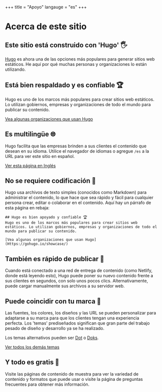 +++
title = "Apoyo"
langauge = "es"
+++

# Acerca de este sitio

## Este sitio está construido con 'Hugo' 🖐
[Hugo](https://gohugo.io) es ahora una de las opciones más populares para generar sitios web estáticos. He aquí por qué muchas personas y organizaciones lo están utilizando.

## Está bien respaldado y es confiable 🏆
Hugo es uno de los marcos más populares para crear sitios web estáticos. Lo utilizan gobiernos, empresas y organizaciones de todo el mundo para publicar su contenido.

[Vea algunas organizaciones que usan Hugo](Https://gohugo.io/showcase/)
## Es multilingüe 🌐
Hugo facilita que las empresas brinden a sus clientes el contenido que desean en su idioma.
Utilice el navegador de idiomas o agregue `/es` a la URL para ver este sitio en español.

[Ver esta página en Inglés](https://optimistic-kirch-6f75ac.netlify.app/)

## No se requiere codificación 💫
Hugo usa archivos de texto simples (conocidos como Markdown) para administrar el contenido, lo que hace que sea rápido y fácil para cualquier persona crear, editar o colaborar en el contenido.
Aquí hay un párrafo de esta página en rebaja:

```
## Hugo es bien apoyado y confiable 🏆
Hugo es uno de los marcos más populares para crear sitios web estáticos. Lo utilizan gobiernos, empresas y organizaciones de todo el mundo para publicar su contenido.

[Vea algunas organizaciones que usan Hugo] (Https://gohugo.io/showcase/)
```

## También es rápido de publicar 🚀
Cuando está conectado a una red de entrega de contenido (como Netlify, donde está leyendo esto), Hugo puede poner su nuevo contenido frente a sus clientes en segundos, con solo unos pocos clics.
Alternativamente, puede cargar manualmente sus archivos a su servidor web.

## Puede coincidir con tu marca 🌈
Las fuentes, los colores, los diseños y las URL se pueden personalizar para adaptarse a su marca para que los clientes tengan una experiencia perfecta. Los 'temas' prediseñados significan que gran parte del trabajo pesado de diseño y desarrollo ya se ha realizado.

Los temas alternativos pueden ser [Dot](https://themes.gohugo.io/themes/dot-hugo-documentation-theme/) o [Doks](https://doks.netlify.app/).

[Ver todos los demás temas](https://themes.gohugo.io//tags/docs/)

## Y todo es gratis 🥳
Visite las páginas de contenido de muestra para ver la variedad de contenido y formatos que puede usar o visite la página de preguntas frecuentes para obtener más información.